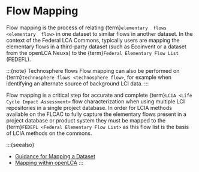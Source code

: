 # Flow Mapping

Flow mapping is the process of relating {term}`elementary  flows <elementary  flow>` in one dataset to similar flows in another dataset. In the context of the Federal LCA Commons, typically users are mapping the elementary flows in a third-party dataset (such as Ecoinvent or a dataset from the openLCA Neuxs) to the {term}`Federal Elementary Flow List` (FEDEFL).

:::{note} Technosphere flows
Flow mapping can also be performed on {term}`technosphere flows <technosphere flow>`, for example when identifying an alternate source of background LCI data.
:::

Flow mapping is a critical step for accurate and complete {term}`LCIA <Life Cycle Impact Assessment>` flow characterization when using multiple LCI repositories in a single project database. In order for LCIA methods available on the FLCAC to fully capture the elementary flows present in a project database or product system they must be mapped to the {term}`FEDEFL <Federal Elementary Flow List>` as this flow list is the basis of LCIA methods on the commons.

:::{seealso}

- [Guidance for Mapping a Dataset](https://github.com/USEPA/fedelemflowlist/wiki/Getting-Started-with-FEDEFL#mapping-a-dataset)
- [Mapping within openLCA](https://github.com/USEPA/fedelemflowlist/wiki/FEDEFL-in-openLCA#mapping-a-dataset-within-openlca)
:::
